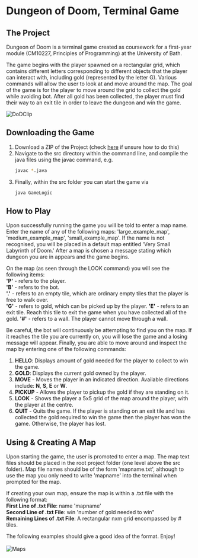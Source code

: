 # Dungeon of Doom, Terminal Game

## The Project

Dungeon of Doom is a terminal game created as coursework for a first-year module (CM10227, Principles of Programming) at the University of Bath. 

The game begins with the player spawned on a rectangular grid, which contains different letters corresponding to different objects that the player can interact with, including gold (represented by the letter G). Various commands will allow the user to look at and move around the map. The goal of the game is for the player to move around the grid to collect the gold while avoiding bot. After all gold has been collected, the player must find their way to an exit tile in order to leave the dungeon and win the game.

![DoDClip](https://github.com/KonerK/Dungeons-of-Doom/assets/66024237/9682a201-16ac-4f62-bb20-fcd1c5e53984)

## Downloading the Game
1) Download a ZIP of the Project (check [here](https://docs.github.com/en/repositories/working-with-files/using-files/downloading-source-code-archives) if unsure how to do this)
2) Navigate to the src directory within the command line, and compile the java files using the javac command, e.g.
   ```sh
   javac *.java
   ```
3) Finally, within the src folder you can start the game via
    ```sh
   java GameLogic
   ```

## How to Play
Upon successfully running the game you will be told to enter a map name. Enter the name of any of the following maps: 'large_example_map', 'medium_example_map', 'small_example_map'. If the name is not recognised, you will be placed in a default map entitled 'Very Small Labyrinth of Doom.' After a map is chosen a message stating which dungeon you are in appears and the game begins. 

On the map (as seen through the LOOK command) you will see the following items: <br>
**'P'** - refers to the player. <br>
**'B'** - refers to the bot. <br>
**'.'** - refers to an empty tile, which are ordinary empty tiles that the player is free to walk over. <br>
**'G'** - refers to gold, which can be picked up by the player.
**'E'** - refers to an exit tile. Reach this tile to exit the game when you have collected all of the gold.
**'#'** - refers to a wall. The player cannot move through a wall.

Be careful, the bot will continuously be attempting to find you on the map. If it reaches the tile you are currently on, you will lose the game and a losing message will appear. Finally, you are able to move around and inspect the map by entering one of the following commands: 

1. **HELLO**: Displays amount of gold needed for the player to collect to win the game.
2. **GOLD**: Displays the current gold owned by the player. 
3. **MOVE** <direction> - Moves the player in an indicated direction. Available directions include: **N**, **S**, **E** or **W**.
4. **PICKUP** - Allows the player to pickup the gold if they are standing on it.
5. **LOOK** - Shows the player a 5x5 grid of the map around the player, with the player at the centre.
6. **QUIT** - Quits the game. If the player is standing on an exit tile and has collected the gold required to win the game then the player has won the game. Otherwise, the player has lost. 

## Using & Creating A Map
Upon starting the game, the user is promoted to enter a map. The map text files should be placed in the root project folder (one level above the src folder).  Map file names should be of the form 'mapname.txt',  although to use the map you only need to write 'mapname' into the terminal when prompted for the map. 

If creating your own map, ensure the map is within a .txt file with the following format: <br>
**First Line of .txt File**: name 'mapname' <br>
**Second Line of .txt File**: win 'number of gold needed to win" <br>
**Remaining Lines of .txt File**: A rectangular nxm grid encompassed by # tiles. <br>

The following examples should give a good idea of the format. Enjoy!
<br>
<br>
![Maps](https://github.com/user-attachments/assets/9fea43f7-fb81-4ac7-8cd8-a2beacb50a96)








